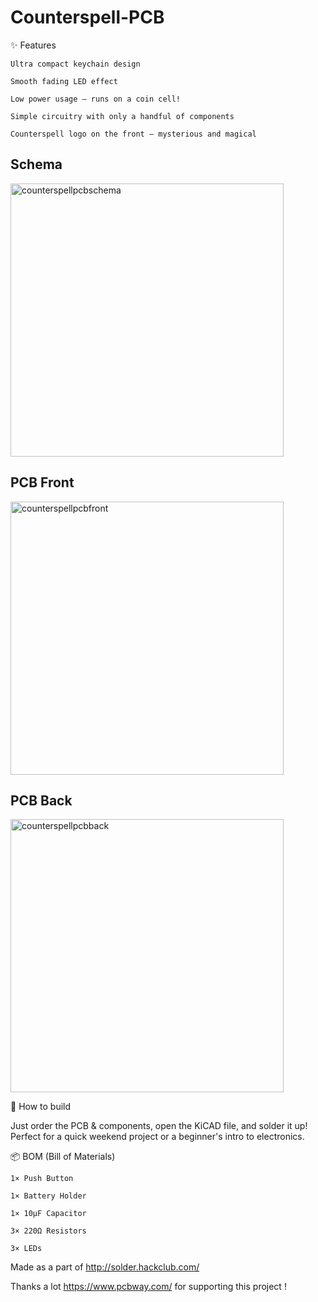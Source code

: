 # Counterspell-PCB
✨ Features

    Ultra compact keychain design

    Smooth fading LED effect

    Low power usage – runs on a coin cell!

    Simple circuitry with only a handful of components

    Counterspell logo on the front – mysterious and magical

## Schema
<img width="437" alt="counterspellpcbschema" src="https://github.com/user-attachments/assets/a127f793-0b30-4050-8b70-d19e01d328cb" />


## PCB Front
<img width="437" alt="counterspellpcbfront" src="https://github.com/user-attachments/assets/d2c7db3c-0f9b-40ab-8bc3-62424ffa8169" />

## PCB Back
<img width="437" alt="counterspellpcbback" src="https://github.com/user-attachments/assets/51fcf9af-29df-408b-9b38-19407a4fabf9" />


🔧 How to build

Just order the PCB & components, open the KiCAD file, and solder it up! Perfect for a quick weekend project or a beginner's intro to electronics.

📦 BOM (Bill of Materials)

    1× Push Button

    1× Battery Holder

    1× 10µF Capacitor

    3× 220Ω Resistors

    3× LEDs

Made as a part of http://solder.hackclub.com/

Thanks a lot https://www.pcbway.com/ for supporting this project !

